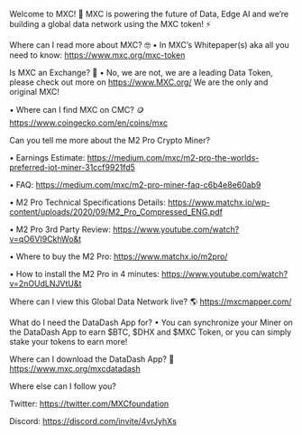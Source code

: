 Welcome to MXC! 👋
MXC is powering the future of Data, Edge AI and we’re building a global data network using the MXC token! ⚡️

Where can I read more about MXC? 🤓
• In MXC’s Whitepaper(s) aka all you need to know: 
https://www.mxc.org/mxc-token

Is MXC an Exchange? 🤔
• No, we are not, we are a leading Data Token, please check out more on https://www.MXC.org/ 
We are the only and original MXC!

• Where can I find MXC on CMC? 🪙 
https://www.coingecko.com/en/coins/mxc

Can you tell me more about the M2 Pro Crypto Miner? 

• Earnings Estimate: https://medium.com/mxc/m2-pro-the-worlds-preferred-iot-miner-31ccf9921fd5

• FAQ: 
https://medium.com/mxc/m2-pro-miner-faq-c6b4e8e60ab9 

• M2 Pro Technical Specifications Details:
https://www.matchx.io/wp-content/uploads/2020/09/M2_Pro_Compressed_ENG.pdf 

• M2 Pro 3rd Party Review:
https://www.youtube.com/watch?v=qO6VI9CkhWo&t 

• Where to buy the M2 Pro:
https://www.matchx.io/m2pro/ 

• How to install the M2 Pro in 4 minutes:
https://www.youtube.com/watch?v=2nOUdLNJVtU&t 
 
Where can I view this Global Data Network live? 🌎
https://mxcmapper.com/ 

What do I need the DataDash App for? 
 • You can synchronize your Miner on the DataDash App to earn $BTC, $DHX and $MXC Token, or you can simply stake your tokens to earn more!

Where can I download  the DataDash App? 📱
https://www.mxc.org/mxcdatadash 
 
Where else can I follow you? 

Twitter: https://twitter.com/MXCfoundation 

Discord: https://discord.com/invite/4vrJyhXs